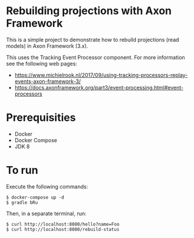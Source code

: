 Rebuilding projections with Axon Framework
==========================================

This is a simple project to demonstrate how to rebuild projections (read models) in Axon Framework (3.x).

This uses the Tracking Event Processor component. For more information see the following web pages:

- https://www.michielrook.nl/2017/09/using-tracking-processors-replay-events-axon-framework-3/
- https://docs.axonframework.org/part3/event-processing.html#event-processors

# Prerequisities

- Docker
- Docker Compose
- JDK 8

# To run

Execute the following commands:

```
$ docker-compose up -d
$ gradle bRu
```

Then, in a separate terminal, run:

```
$ curl http://localhost:8080/hello?name=Foo
$ curl http://localhost:8080/rebuild-status
```
